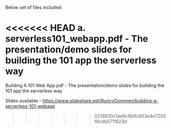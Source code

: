 Below set of files included:

<<<<<<< HEAD
a. serverless101_webapp.pdf - The presentation/demo slides for building the 101 app the serverless way
=======
Building A 101 Web App.pdf - The presentation/demo slides for building the 101 app the serverless way

Slides available - https://www.slideshare.net/RuncyOommen/building-a-serverless-101-webapp
>>>>>>> 0218830c1ae8c9b9c663e4e7205f8cdb5711623d
